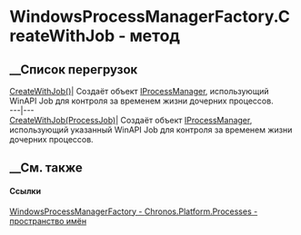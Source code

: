 # WindowsProcessManagerFactory.CreateWithJob - метод
##  __Список перегрузок
[CreateWithJob()](M_Chronos_Platform_Processes_WindowsProcessManagerFactory_CreateWithJob.htm)|
Создаёт объект
[IProcessManager](T_Chronos_Platform_Processes_IProcessManager.htm),
использующий WinAPI Job для контроля за временем жизни дочерних процессов.  
---|---  
[CreateWithJob(ProcessJob)](M_Chronos_Platform_Processes_WindowsProcessManagerFactory_CreateWithJob_1.htm)|
Создаёт объект
[IProcessManager](T_Chronos_Platform_Processes_IProcessManager.htm),
использующий указанный WinAPI Job для контроля за временем жизни дочерних
процессов.  
## __См. также
#### Ссылки
[WindowsProcessManagerFactory -
](T_Chronos_Platform_Processes_WindowsProcessManagerFactory.htm)
[Chronos.Platform.Processes - пространство
имён](N_Chronos_Platform_Processes.htm)
